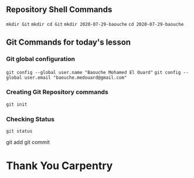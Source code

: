 
## Repository Shell Commands

`mkdir Git`
`mkdir cd Git`
`mkdir 2020-07-29-baouche`
`cd 2020-07-29-baouche`

## Git Commands for today's lesson

### Git global configuration
`git config --global user.name "Baouche Mohamed El Ouard"`
`git config --global user.email "baouche.medouard@gmail.com"`

### Creating Git Repository commands
`git init`

### Checking Status
`git status`

git add
git commit

# Thank You Carpentry
